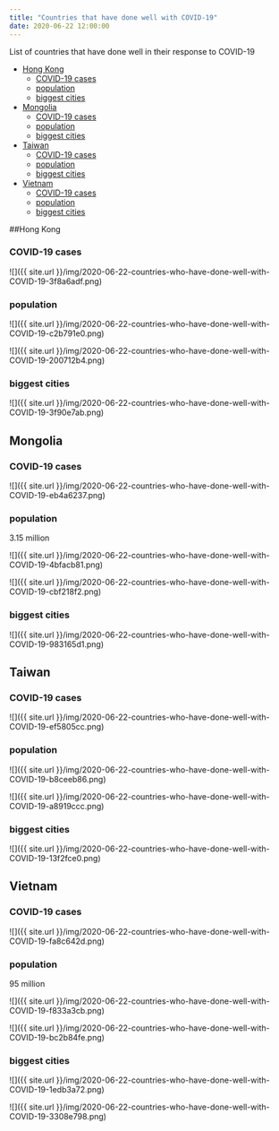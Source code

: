 ```yaml
---
title: "Countries that have done well with COVID-19"
date: 2020-06-22 12:00:00
---
```

List of countries that have done well in their response to COVID-19

<!-- TOC START min:1 max:4 link:true asterisk:false update:true -->
  - [Hong Kong](#hong-kong)
    - [COVID-19 cases](#covid-19-cases)
    - [population](#population)
    - [biggest cities](#biggest-cities)
  - [Mongolia](#mongolia)
    - [COVID-19 cases](#covid-19-cases-1)
    - [population](#population-1)
    - [biggest cities](#biggest-cities-1)
  - [Taiwan](#taiwan)
    - [COVID-19 cases](#covid-19-cases-2)
    - [population](#population-2)
    - [biggest cities](#biggest-cities-2)
  - [Vietnam](#vietnam)
    - [COVID-19 cases](#covid-19-cases-3)
    - [population](#population-3)
    - [biggest cities](#biggest-cities-3)
<!-- TOC END -->

##Hong Kong

### COVID-19 cases

![]({{ site.url }}/img/2020-06-22-countries-who-have-done-well-with-COVID-19-3f8a6adf.png)

### population

![]({{ site.url }}/img/2020-06-22-countries-who-have-done-well-with-COVID-19-c2b791e0.png)

![]({{ site.url }}/img/2020-06-22-countries-who-have-done-well-with-COVID-19-200712b4.png)

### biggest cities

![]({{ site.url }}/img/2020-06-22-countries-who-have-done-well-with-COVID-19-3f90e7ab.png)


## Mongolia

### COVID-19 cases

![]({{ site.url }}/img/2020-06-22-countries-who-have-done-well-with-COVID-19-eb4a6237.png)


### population

3.15 million

![]({{ site.url }}/img/2020-06-22-countries-who-have-done-well-with-COVID-19-4bfacb81.png)

![]({{ site.url }}/img/2020-06-22-countries-who-have-done-well-with-COVID-19-cbf218f2.png)

### biggest cities

![]({{ site.url }}/img/2020-06-22-countries-who-have-done-well-with-COVID-19-983165d1.png)

## Taiwan

### COVID-19 cases

![]({{ site.url }}/img/2020-06-22-countries-who-have-done-well-with-COVID-19-ef5805cc.png)

### population

![]({{ site.url }}/img/2020-06-22-countries-who-have-done-well-with-COVID-19-b8ceeb86.png)

![]({{ site.url }}/img/2020-06-22-countries-who-have-done-well-with-COVID-19-a8919ccc.png)

### biggest cities

![]({{ site.url }}/img/2020-06-22-countries-who-have-done-well-with-COVID-19-13f2fce0.png)


## Vietnam

### COVID-19 cases

![]({{ site.url }}/img/2020-06-22-countries-who-have-done-well-with-COVID-19-fa8c642d.png)

### population

95 million

![]({{ site.url }}/img/2020-06-22-countries-who-have-done-well-with-COVID-19-f833a3cb.png)

![]({{ site.url }}/img/2020-06-22-countries-who-have-done-well-with-COVID-19-bc2b84fe.png)

### biggest cities

![]({{ site.url }}/img/2020-06-22-countries-who-have-done-well-with-COVID-19-1edb3a72.png)

![]({{ site.url }}/img/2020-06-22-countries-who-have-done-well-with-COVID-19-3308e798.png)
